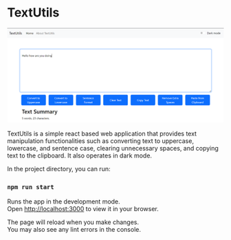 # TextUtils

![Demo](/public/textUtils.png)



TextUtils is a simple react based web application that provides text manipulation functionalities such as converting text to uppercase, lowercase, and sentence case, clearing unnecessary spaces, and copying text to the clipboard. It also operates in dark mode.


In the project directory, you can run:

### `npm run start`

Runs the app in the development mode.\
Open [http://localhost:3000](http://localhost:3000) to view it in your browser.

The page will reload when you make changes.\
You may also see any lint errors in the console.